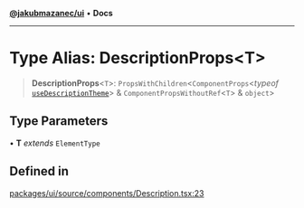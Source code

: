 [**@jakubmazanec/ui**](../README.md) • **Docs**

---

# Type Alias: DescriptionProps\<T\>

> **DescriptionProps**\<`T`\>: `PropsWithChildren`\<`ComponentProps`\<_typeof_
> [`useDescriptionTheme`](../functions/useDescriptionTheme.md)\> & `ComponentPropsWithoutRef`\<`T`\>
> & `object`\>

## Type Parameters

• **T** _extends_ `ElementType`

## Defined in

[packages/ui/source/components/Description.tsx:23](https://github.com/jakubmazanec/tools/blob/1c4f0471e4ca7ee64c14124101a8ac795175e9bf/packages/ui/source/components/Description.tsx#L23)
